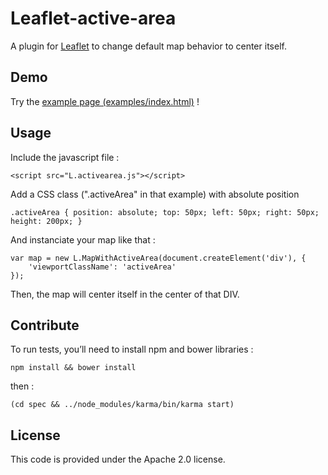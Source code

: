 Leaflet-active-area
===============

A plugin for [Leaflet](http://leafletjs.com) to change default map behavior to center itself.

## Demo

Try the [example page (examples/index.html)](http://mappy.github.io/Leaflet-active-area/examples/index.html) !

## Usage

Include the javascript file :

    <script src="L.activearea.js"></script>

Add a CSS class (".activeArea" in that example) with absolute position

    .activeArea { position: absolute; top: 50px; left: 50px; right: 50px; height: 200px; }

And instanciate your map like that :

    var map = new L.MapWithActiveArea(document.createElement('div'), {
        'viewportClassName': 'activeArea'
    });

Then, the map will center itself in the center of that DIV.

## Contribute

To run tests, you’ll need to install npm and bower libraries :

`npm install && bower install`

then :

`(cd spec && ../node_modules/karma/bin/karma start)`

## License

This code is provided under the Apache 2.0 license.